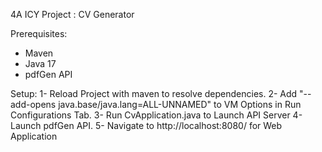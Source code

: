 4A ICY Project : CV Generator

Prerequisites:
- Maven
- Java 17
- pdfGen API

Setup:
1- Reload Project with maven to resolve dependencies.
2- Add "--add-opens java.base/java.lang=ALL-UNNAMED" to VM Options in Run Configurations Tab.
3- Run CvApplication.java to Launch API Server
4- Launch pdfGen API.
5- Navigate to http://localhost:8080/ for Web Application
